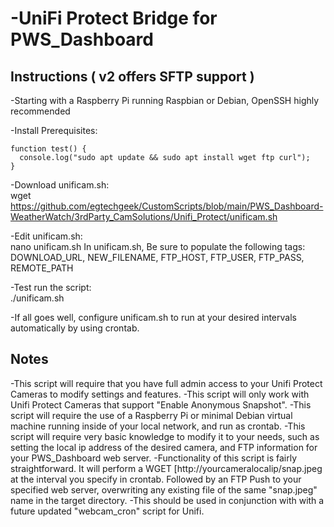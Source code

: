# -UniFi Protect Bridge for PWS_Dashboard


## Instructions ( v2 offers SFTP support )

-Starting with a Raspberry Pi running Raspbian or Debian, OpenSSH highly recommended

-Install Prerequisites:		
```
function test() {
  console.log("sudo apt update && sudo apt install wget ftp curl");
}
```	

-Download unificam.sh:		
	wget https://github.com/egtechgeek/CustomScripts/blob/main/PWS_Dashboard-WeatherWatch/3rdParty_CamSolutions/Unifi_Protect/unificam.sh

-Edit unificam.sh:			
	nano unificam.sh
In unificam.sh, Be sure to populate the following tags:
DOWNLOAD_URL, NEW_FILENAME, FTP_HOST, FTP_USER, FTP_PASS, REMOTE_PATH
			
-Test run the script:		
	./unificam.sh

-If all goes well, configure unificam.sh to run at your desired intervals automatically by using crontab.


## Notes
-This script will require that you have full admin access to your Unifi Protect Cameras to modify settings and features.
-This script will only work with Unifi Protect Cameras that support "Enable Anonymous Snapshot".
-This script will require the use of a Raspberry Pi or minimal Debian virtual machine running inside of your local network, and run as crontab.
-This script will require very basic knowledge to modify it to your needs, such as setting the local ip address of the desired camera, and FTP information for your PWS_Dashboard web server.
-Functionality of this script is fairly straightforward. It will perform a WGET [http://yourcameralocalip/snap.jpeg at the interval you specify in crontab. Followed by an FTP Push to your specified web server, overwriting any existing file of the same "snap.jpeg" name in the target directory.
-This should be used in conjunction with with a future updated "webcam_cron" script for Unifi.
	
